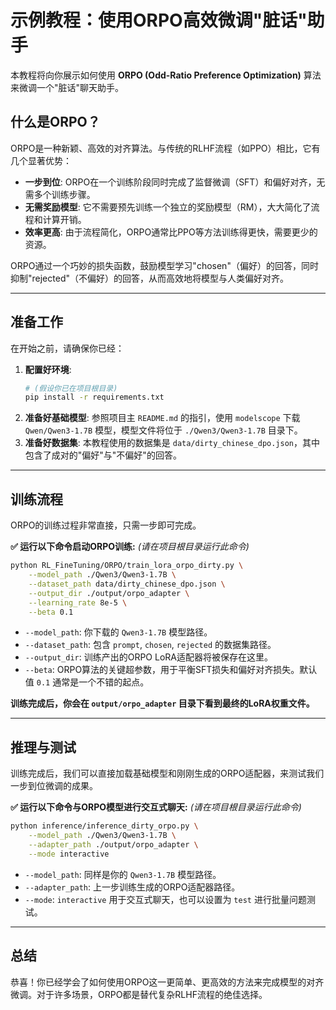 # 示例教程：使用ORPO高效微调"脏话"助手

本教程将向你展示如何使用 **ORPO (Odd-Ratio Preference Optimization)** 算法来微调一个"脏话"聊天助手。

## 什么是ORPO？

ORPO是一种新颖、高效的对齐算法。与传统的RLHF流程（如PPO）相比，它有几个显著优势：

-   **一步到位**: ORPO在一个训练阶段同时完成了监督微调（SFT）和偏好对齐，无需多个训练步骤。
-   **无需奖励模型**: 它不需要预先训练一个独立的奖励模型（RM），大大简化了流程和计算开销。
-   **效率更高**: 由于流程简化，ORPO通常比PPO等方法训练得更快，需要更少的资源。

ORPO通过一个巧妙的损失函数，鼓励模型学习"chosen"（偏好）的回答，同时抑制"rejected"（不偏好）的回答，从而高效地将模型与人类偏好对齐。

---

## 准备工作

在开始之前，请确保你已经：

1.  **配置好环境**:
    ```bash
    # (假设你已在项目根目录)
    pip install -r requirements.txt
    ```
2.  **准备好基础模型**: 参照项目主 `README.md` 的指引，使用 `modelscope` 下载 `Qwen/Qwen3-1.7B` 模型，模型文件将位于 `./Qwen3/Qwen3-1.7B` 目录下。
3.  **准备好数据集**: 本教程使用的数据集是 `data/dirty_chinese_dpo.json`，其中包含了成对的"偏好"与"不偏好"的回答。

---

## 训练流程

ORPO的训练过程非常直接，只需一步即可完成。

**✅ 运行以下命令启动ORPO训练:**
*(请在项目根目录运行此命令)*

```bash
python RL_FineTuning/ORPO/train_lora_orpo_dirty.py \
    --model_path ./Qwen3/Qwen3-1.7B \
    --dataset_path data/dirty_chinese_dpo.json \
    --output_dir ./output/orpo_adapter \
    --learning_rate 8e-5 \
    --beta 0.1
```

-   `--model_path`: 你下载的 `Qwen3-1.7B` 模型路径。
-   `--dataset_path`: 包含 `prompt`, `chosen`, `rejected` 的数据集路径。
-   `--output_dir`: 训练产出的ORPO LoRA适配器将被保存在这里。
-   `--beta`: ORPO算法的关键超参数，用于平衡SFT损失和偏好对齐损失。默认值 `0.1` 通常是一个不错的起点。

**训练完成后，你会在 `output/orpo_adapter` 目录下看到最终的LoRA权重文件。**

---

## 推理与测试

训练完成后，我们可以直接加载基础模型和刚刚生成的ORPO适配器，来测试我们一步到位微调的成果。

**✅ 运行以下命令与ORPO模型进行交互式聊天:**
*(请在项目根目录运行此命令)*
```bash
python inference/inference_dirty_orpo.py \
    --model_path ./Qwen3/Qwen3-1.7B \
    --adapter_path ./output/orpo_adapter \
    --mode interactive
```

-   `--model_path`: 同样是你的 `Qwen3-1.7B` 模型路径。
-   `--adapter_path`: 上一步训练生成的ORPO适配器路径。
-   `--mode`: `interactive` 用于交互式聊天，也可以设置为 `test` 进行批量问题测试。

---

## 总结

恭喜！你已经学会了如何使用ORPO这一更简单、更高效的方法来完成模型的对齐微调。对于许多场景，ORPO都是替代复杂RLHF流程的绝佳选择。